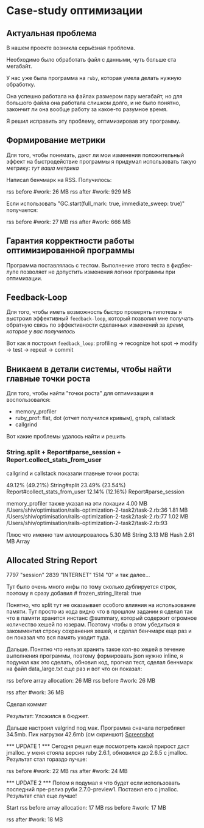 # Case-study оптимизации

## Актуальная проблема
В нашем проекте возникла серьёзная проблема.

Необходимо было обработать файл с данными, чуть больше ста мегабайт.

У нас уже была программа на `ruby`, которая умела делать нужную обработку.

Она успешно работала на файлах размером пару мегабайт, но для большого файла она работала слишком долго, и не было понятно, закончит ли она вообще работу за какое-то разумное время.

Я решил исправить эту проблему, оптимизировав эту программу.

## Формирование метрики
Для того, чтобы понимать, дают ли мои изменения положительный эффект на быстродействие программы я придумал использовать такую метрику: *тут ваша метрика*

Написал бенчмарк на RSS. Получилось:

rss before #work: 26 MB
rss after #work: 929 MB

Если использовать "GC.start(full_mark: true, immediate_sweep: true)"
получается:

rss before #work: 27 MB
rss after #work: 666 MB



## Гарантия корректности работы оптимизированной программы
Программа поставлялась с тестом. Выполнение этого теста в фидбек-лупе позволяет не допустить изменения логики программы при оптимизации.

## Feedback-Loop
Для того, чтобы иметь возможность быстро проверять гипотезы я выстроил эффективный `feedback-loop`, который позволил мне получать обратную связь по эффективности сделанных изменений за *время, которое у вас получилось*

Вот как я построил `feedback_loop`:
profiling -> recognize hot spot -> modify -> test -> repeat -> commit

## Вникаем в детали системы, чтобы найти главные точки роста
Для того, чтобы найти "точки роста" для оптимизации я воспользовался:

- memory_profiler
- ruby_prof: flat, dot (отчет получился кривым), graph, callstack
- callgrind

Вот какие проблемы удалось найти и решить

### String.split + Report#parse_session + Report.collect_stats_from_user

callgrind и callstack показали главные точки роста:

49.12% (49.21%) String#split
23.49% (23.54%) Report#collect_stats_from_user
12.14% (12.16%) Report#parse_session

memory_profiler также указал на эти локации
4.00 MB  /Users/shiv/optimisation/rails-optimization-2-task2/task-2.rb:36
1.81 MB  /Users/shiv/optimisation/rails-optimization-2-task2/task-2.rb:77
1.02 MB  /Users/shiv/optimisation/rails-optimization-2-task2/task-2.rb:93

Плюс что именно там аллоцировалось
5.30 MB  String
3.13 MB  Hash
2.61 MB  Array

Allocated String Report
-----------------------------------
7797  "session"
2839  "INTERNET"
1514  "0"
и так далее...

Тут было очень много инфы по тому сколько дублируется строк, поэтому я сразу добавил # frozen_string_literal: true

Понятно, что split тут не оказаывает особого влияния на использование памяти. Тут просто из кода видно что в прошлом задании я сделал так что в памяти хранится инстанс @summary,
который содержит огромное количество хешей по юзерам. Поэтому чтобы в этом убедиться я закомментил строку сохранения хешей, и сделал бенчмарк еще раз и он показал что вся
память уходит туда.

Дальше. Понятно что нельзя хранить такое кол-во хешей в течение выполнения программы, поэтому формировать json нужно inline, я подумал как это
сделать, обновил код, прогнал тест, сделал бенчмарк на файл data_large.txt еще раз и вот что он показал:

rss before array allocation: 26 MB
rss before #work: 26 MB

rss after #work: 36 MB

Сделал коммит

Результат:
Уложился в бюджет.


Дальше настроил valgrind под мак. Программа сначала потребляет 34.5mb. Пик нагрузки 42.6mb (см скриншот)
[Screenshot](valgrind_screenshot.jpg)



*** UPDATE 1 ***
Сегодня решил еще посмотреть какой прирост даст jmalloc. у меня стояла
версия ruby 2.6.1, обновился до 2.6.5 с jmalloc. Результат стал гораздо
лучше:

rss before #work: 22 MB
rss after #work: 24 MB

*** UPDATE 2 ***
Потом я подумал я что будет если использовать последний пре-релиз руби 2.7.0-preview1. Поставил его с jmalloc. Результат стал еще лучше!

Start
rss before array allocation: 17 MB
rss before #work: 17 MB

rss after #work: 18 MB
